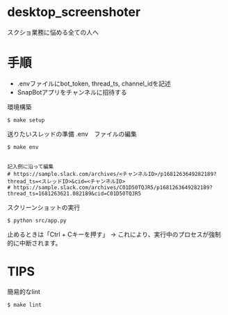 # desktop_screenshoter

スクショ業務に悩める全ての人へ

# 手順
- .envファイルにbot_token, thread_ts, channel_idを記述
- SnapBotアプリをチャンネルに招待する

環境構築
```
$ make setup
```

送りたいスレッドの準備 .env　ファイルの編集

```
$ make env


記入例に沿って編集
# https://sample.slack.com/archives/<チャンネルID>/p1681263649282189?thread_ts=<スレッドID>&cid=<チャンネルID>
# https://sample.slack.com/archives/C01D50TQJR5/p1681263649282189?thread_ts=1681263621.082189&cid=C01D50TQJR5
```



スクリーンショットの実行
```
$ python src/app.py
```
止めるときは「Ctrl + Cキーを押す」
→ これにより、実行中のプロセスが強制的に中断されます。


# TIPS

簡易的なlint

```
$ make lint
```